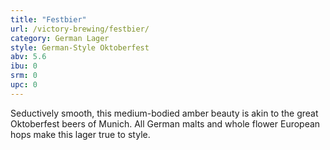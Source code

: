 ```yaml
---
title: "Festbier"
url: /victory-brewing/festbier/
category: German Lager
style: German-Style Oktoberfest
abv: 5.6
ibu: 0
srm: 0
upc: 0
---
```

Seductively smooth, this medium-bodied amber beauty is akin to the great Oktoberfest beers of Munich. All German malts and whole flower European hops make this lager true to style.
